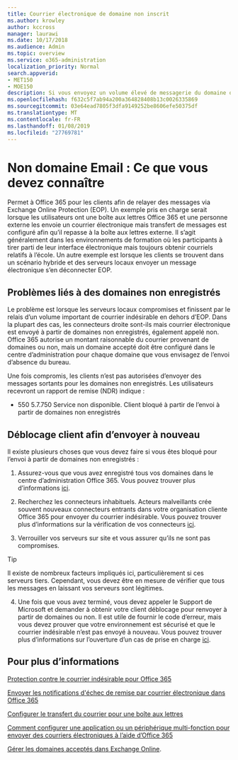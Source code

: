 ```yaml
---
title: Courrier électronique de domaine non inscrit
ms.author: krowley
author: kccross
manager: laurawi
ms.date: 10/17/2018
ms.audience: Admin
ms.topic: overview
ms.service: o365-administration
localization_priority: Normal
search.appverid:
- MET150
- MOE150
description: Si vous envoyez un volume élevé de messagerie du domaine ou non, vous courez le risque de votre courrier électronique bloqué. Lisez cet article pour en savoir plus.
ms.openlocfilehash: f632c5f7ab94a200a364828408b13c0026335869
ms.sourcegitcommit: 03e64ead7805f3dfa9149252be8606efe50375df
ms.translationtype: MT
ms.contentlocale: fr-FR
ms.lasthandoff: 01/08/2019
ms.locfileid: "27769781"
---
```

# <a name="unregistered-domain-email-what-you-need-to-know"></a>Non domaine Email : Ce que vous devez connaître

Permet à Office 365 pour les clients afin de relayer des messages via Exchange Online Protection (EOP). Un exemple pris en charge serait lorsque les utilisateurs ont une boîte aux lettres Office 365 et une personne externe les envoie un courrier électronique mais transfert de messages est configuré afin qu’il repasse à la boîte aux lettres externe. Il s’agit généralement dans les environnements de formation où les participants à tirer parti de leur interface électronique mais toujours obtenir courriels relatifs à l’école. Un autre exemple est lorsque les clients se trouvent dans un scénario hybride et des serveurs locaux envoyer un message électronique s’en déconnecter EOP.

## <a name="problems-with-unregistered-domains"></a>Problèmes liés à des domaines non enregistrés

Le problème est lorsque les serveurs locaux compromises et finissent par le relais d’un volume important de courrier indésirable en dehors d’EOP. Dans la plupart des cas, les connecteurs droite sont-ils mais courrier électronique est envoyé à partir de domaines non enregistrés, également appelé non. Office 365 autorise un montant raisonnable du courrier provenant de domaines ou non, mais un domaine accepté doit être configuré dans le centre d’administration pour chaque domaine que vous envisagez de l’envoi d’absence du bureau.

Une fois compromis, les clients n’est pas autorisées d’envoyer des messages sortants pour les domaines non enregistrés. Les utilisateurs recevront un rapport de remise (NDR) indique :

- 550 5.7.750 Service non disponible. Client bloqué à partir de l’envoi à partir de domaines non enregistrés

## <a name="unblocking-tenant-in-order-to-send-again"></a>Déblocage client afin d’envoyer à nouveau

Il existe plusieurs choses que vous devez faire si vous êtes bloqué pour l’envoi à partir de domaines non enregistrés :

1. Assurez-vous que vous avez enregistré tous vos domaines dans le centre d’administration Office 365. Vous pouvez trouver plus d’informations [ici](https://docs.microsoft.com/en-us/exchange/mail-flow-best-practices/manage-accepted-domains/manage-accepted-domains).

2. Recherchez les connecteurs inhabituels. Acteurs malveillants crée souvent nouveaux connecteurs entrants dans votre organisation cliente Office 365 pour envoyer du courrier indésirable. Vous pouvez trouver plus d’informations sur la vérification de vos connecteurs [ici](https://docs.microsoft.com/en-us/powershell/module/exchange/mail-flow/get-inboundconnector?view=exchange-ps). 

3. Verrouiller vos serveurs sur site et vous assurer qu’ils ne sont pas compromises.

> [!TIP]
> Il existe de nombreux facteurs impliqués ici, particulièrement si ces serveurs tiers. Cependant, vous devez être en mesure de vérifier que tous les messages en laissant vos serveurs sont légitimes.

4. Une fois que vous avez terminé, vous devez appeler le Support de Microsoft et demander à obtenir votre client déblocage pour renvoyer à partir de domaines ou non.  Il est utile de fournir le code d’erreur, mais vous devez prouver que votre environnement est sécurisé et que le courrier indésirable n’est pas envoyé à nouveau. Vous pouvez trouver plus d’informations sur l’ouverture d’un cas de prise en charge [ici](https://support.office.com/en-us/article/Contact-support-for-business-products-Admin-Help-32a17ca7-6fa0-4870-8a8d-e25ba4ccfd4b#ID0EAADAAA=online).
  
## <a name="for-more-information"></a>Pour plus d’informations

[Protection contre le courrier indésirable pour Office 365](anti-spam-protection.md)

[Envoyer les notifications d'échec de remise par courrier électronique dans Office 365](https://support.office.com/article/email-non-delivery-reports-in-office-365-51daa6b9-2e35-49c4-a0c9-df85bf8533c3)

[Configurer le transfert du courrier pour une boîte aux lettres](https://docs.microsoft.com/en-us/exchange/recipients-in-exchange-online/manage-user-mailboxes/configure-email-forwarding)

[Comment configurer une application ou un périphérique multi-fonction pour envoyer des courriers électroniques à l’aide d’Office 365](https://support.office.com/en-us/article/How-to-set-up-a-multifunction-device-or-application-to-send-email-using-Office-365-69f58e99-c550-4274-ad18-c805d654b4c4)

[Gérer les domaines acceptés dans Exchange Online](https://docs.microsoft.com/en-us/exchange/mail-flow-best-practices/manage-accepted-domains/manage-accepted-domains).
